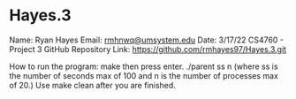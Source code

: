# Hayes.3
Name: Ryan Hayes
Email: rmhnwq@umsystem.edu
Date: 3/17/22
CS4760 - Project 3
GitHub Repository Link: https://github.com/rmhayes97/Hayes.3.git

How to run the program: make then press enter. ./parent ss n (where ss is the number of seconds max of 100 and n is the number of processes max of 20.) Use make clean after you are finished.
